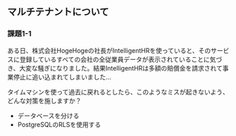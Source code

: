 ## マルチテナントについて

### 課題1-1
ある日、株式会社HogeHogeの社長がIntelligentHRを使っていると、そのサービスに登録しているすべての会社の全従業員データが表示されていることに気づき、大変な騒ぎになりました。結果IntelligentHRは多額の賠償金を請求されて事業停止に追い込まれてしまいました...

タイムマシンを使って過去に戻れるとしたら、このようなミスが起きないよう、どんな対策を施しますか？

- データベースを分ける
- PostgreSQLのRLSを使用する